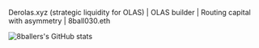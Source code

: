 Derolas.xyz (strategic liquidity for OLAS) | OLAS builder | Routing capital with asymmetry | 8ball030.eth

![8ballers's GitHub stats](https://github-readme-stats.vercel.app/api?username=8ball030&theme=gotham&show_icons=true)
